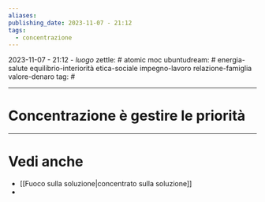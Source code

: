 ```yaml
---
aliases: 
publishing_date: 2023-11-07 - 21:12
tags:
  - concentrazione
---
```

2023-11-07 - 21:12 - *luogo*
zettle: # atomic moc
ubuntudream: # energia-salute equilibrio-interiorità etica-sociale impegno-lavoro relazione-famiglia valore-denaro 
tag: #

---
# Concentrazione è gestire le priorità





---
# Vedi anche
- [[Fuoco sulla soluzione|concentrato sulla soluzione]]
- 